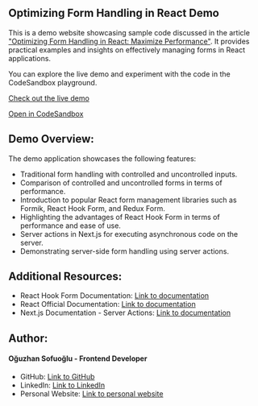 ## Optimizing Form Handling in React Demo

This is a demo website showcasing sample code discussed in the article ["Optimizing Form Handling in React: Maximize Performance"](https://medium.com/p/19fea432c527/). It provides practical examples and insights on effectively managing forms in React applications.

You can explore the live demo and experiment with the code in the CodeSandbox playground.

[Check out the live demo](https://react-form-handling.vercel.app/)

[Open in CodeSandbox](https://codesandbox.io/p/github/ogzhnsfgl/react-form-handling/main?file=%2F.codesandbox%2Fworkspace.json%3A5%2C10&layout=%257B%2522sidebarPanel%2522%253A%2522EXPLORER%2522%252C%2522rootPanelGroup%2522%253A%257B%2522direction%2522%253A%2522horizontal%2522%252C%2522type%2522%253A%2522PANEL_GROUP%2522%252C%2522id%2522%253A%2522ROOT_LAYOUT%2522%252C%2522panels%2522%253A%255B%257B%2522type%2522%253A%2522PANEL_GROUP%2522%252C%2522direction%2522%253A%2522horizontal%2522%252C%2522id%2522%253A%2522EDITOR%2522%252C%2522panels%2522%253A%255B%257B%2522type%2522%253A%2522PANEL%2522%252C%2522panelType%2522%253A%2522TABS%2522%252C%2522id%2522%253A%2522clircs53x000b3b6psl9mnhyp%2522%257D%255D%252C%2522sizes%2522%253A%255B100%255D%257D%252C%257B%2522type%2522%253A%2522PANEL_GROUP%2522%252C%2522direction%2522%253A%2522horizontal%2522%252C%2522id%2522%253A%2522DEVTOOLS%2522%252C%2522panels%2522%253A%255B%257B%2522type%2522%253A%2522PANEL%2522%252C%2522panelType%2522%253A%2522TABS%2522%252C%2522id%2522%253A%2522clircs53x000d3b6pvt3fkqeq%2522%257D%255D%252C%2522sizes%2522%253A%255B100%255D%257D%255D%252C%2522sizes%2522%253A%255B39.64211879860107%252C60.35788120139893%255D%257D%252C%2522tabbedPanels%2522%253A%257B%2522clircs53x000b3b6psl9mnhyp%2522%253A%257B%2522id%2522%253A%2522clircs53x000b3b6psl9mnhyp%2522%252C%2522activeTabId%2522%253A%2522clit6bv9t00tp3b6p8s3pkvle%2522%252C%2522tabs%2522%253A%255B%257B%2522id%2522%253A%2522clircs53x000a3b6p236jmyac%2522%252C%2522mode%2522%253A%2522permanent%2522%252C%2522type%2522%253A%2522FILE%2522%252C%2522filepath%2522%253A%2522%252FREADME.md%2522%252C%2522state%2522%253A%2522IDLE%2522%257D%252C%257B%2522type%2522%253A%2522FILE%2522%252C%2522filepath%2522%253A%2522%252F.codesandbox%252Fworkspace.json%2522%252C%2522id%2522%253A%2522clit6bv9t00tp3b6p8s3pkvle%2522%252C%2522mode%2522%253A%2522temporary%2522%252C%2522state%2522%253A%2522IDLE%2522%257D%255D%257D%252C%2522clircs53x000d3b6pvt3fkqeq%2522%253A%257B%2522id%2522%253A%2522clircs53x000d3b6pvt3fkqeq%2522%252C%2522activeTabId%2522%253A%2522clj19iefy027t3b6qp7d896eg%2522%252C%2522tabs%2522%253A%255B%257B%2522id%2522%253A%2522clj19ia8c021o3b6qvkvowzhb%2522%252C%2522mode%2522%253A%2522permanent%2522%252C%2522type%2522%253A%2522TASK_LOG%2522%252C%2522taskId%2522%253A%2522start%2522%257D%252C%257B%2522type%2522%253A%2522TASK_PORT%2522%252C%2522taskId%2522%253A%2522start%2522%252C%2522port%2522%253A3000%252C%2522id%2522%253A%2522clj19iefy027t3b6qp7d896eg%2522%252C%2522mode%2522%253A%2522permanent%2522%252C%2522path%2522%253A%2522%252Freact-hook-form-advance%2522%257D%255D%257D%257D%252C%2522showDevtools%2522%253Atrue%252C%2522showSidebar%2522%253Atrue%252C%2522sidebarPanelSize%2522%253A15%257D)

## Demo Overview:

The demo application showcases the following features:

- Traditional form handling with controlled and uncontrolled inputs.
- Comparison of controlled and uncontrolled forms in terms of performance.
- Introduction to popular React form management libraries such as Formik, React Hook Form, and Redux Form.
- Highlighting the advantages of React Hook Form in terms of performance and ease of use.
- Server actions in Next.js for executing asynchronous code on the server.
- Demonstrating server-side form handling using server actions.

## Additional Resources:

- React Hook Form Documentation: [Link to documentation](https://react-hook-form.com/get-started)
- React Official Documentation: [Link to documentation](https://react.dev/reference/react)
- Next.js Documentation - Server Actions: [Link to documentation](https://nextjs.org/docs/app/building-your-application/data-fetching/server-actions)

## Author:

#### Oğuzhan Sofuoğlu - Frontend Developer

- GitHub: [Link to GitHub](https://github.com/Ogzhnsfgl)
- LinkedIn: [Link to LinkedIn](https://www.linkedin.com/in/oguzhan-sofuoglu/)
- Personal Website: [Link to personal website](https://osofuoglu.vercel.app/)
